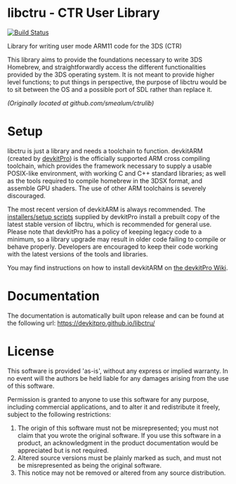 # libctru - CTR User Library

[![Build Status](https://travis-ci.org/devkitPro/libctru.svg?branch=master)](https://travis-ci.org/devkitPro/libctru)

Library for writing user mode ARM11 code for the 3DS (CTR)

This library aims to provide the foundations necessary to write 3DS Homebrew, and straightforwardly access the different functionalities provided by the 3DS operating system.
It is not meant to provide higher level functions; to put things in perspective, the purpose of libctru would be to sit between the OS and a possible port of SDL rather than replace it.

*(Originally located at github.com/smealum/ctrulib)*

# Setup

libctru is just a library and needs a toolchain to function. devkitARM (created by [devkitPro](http://devkitpro.org)) is the officially supported ARM cross compiling toolchain, which provides the framework necessary to supply a usable POSIX-like environment, with working C and C++ standard libraries; as well as the tools required to compile homebrew in the 3DSX format, and assemble GPU shaders. The use of other ARM toolchains is severely discouraged.

The most recent version of devkitARM is always recommended. The [installers/setup scripts](https://devkitpro.org/wiki/devkitPro_pacman) supplied by devkitPro install a prebuilt copy of the latest stable version of libctru, which is recommended for general use. Please note that devkitPro has a policy of keeping legacy code to a minimum, so a library upgrade may result in older code failing to compile or behave properly. Developers are encouraged to keep their code working with the latest versions of the tools and libraries.

You may find instructions on how to install devkitARM on [the devkitPro Wiki](http://devkitpro.org/wiki/Getting_Started).

# Documentation

The documentation is automatically built upon release and can be found at the following url: https://devkitpro.github.io/libctru/

# License

  This software is provided 'as-is', without any express or implied
  warranty.  In no event will the authors be held liable for any
  damages arising from the use of this software.

  Permission is granted to anyone to use this software for any
  purpose, including commercial applications, and to alter it and
  redistribute it freely, subject to the following restrictions:

  1. The origin of this software must not be misrepresented; you
     must not claim that you wrote the original software. If you use
     this software in a product, an acknowledgment in the product
     documentation would be appreciated but is not required.
  2. Altered source versions must be plainly marked as such, and
     must not be misrepresented as being the original software.
  3. This notice may not be removed or altered from any source
     distribution.
